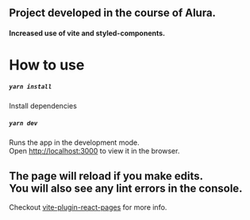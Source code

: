## Project developed in the course of Alura.
#### Increased use of vite and styled-components.

# How to use

##### `yarn install` 
Install dependencies

##### `yarn dev`
Runs the app in the development mode.<br>
Open [http://localhost:3000](http://localhost:3000) to view it in the browser.

The page will reload if you make edits.<br>
You will also see any lint errors in the console.
---

Checkout [vite-plugin-react-pages](https://github.com/vitejs/vite-plugin-react-pages) for more info.
